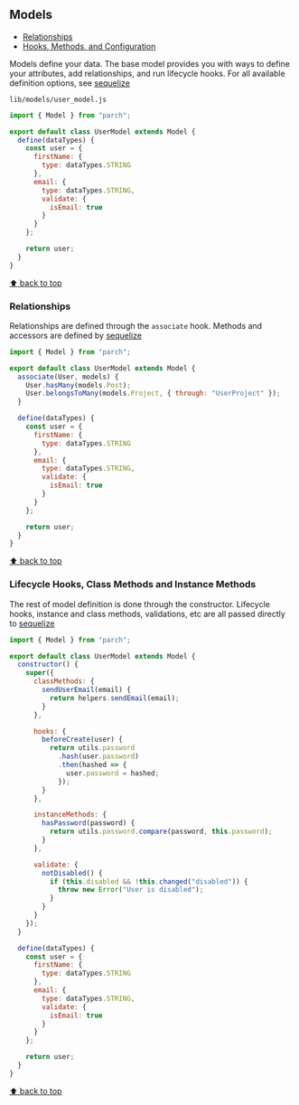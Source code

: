 ## Models

- <a class="scrollable link link_primary" href="#relationships">Relationships</a>
- <a class="scrollable link link_primary" href="#hooks-and-methods">Hooks, Methods, and Configuration</a>

Models define your data. The base model provides you with ways to define your
attributes, add relationships, and run lifecycle hooks. For all available definition
options, see [sequelize](http://docs.sequelizejs.com/en/v3/docs/models-definition/#data-types)

`lib/models/user_model.js`

```javascript
import { Model } from "parch";

export default class UserModel extends Model {
  define(dataTypes) {
    const user = {
      firstName: {
        type: dataTypes.STRING
      },
      email: {
        type: dataTypes.STRING,
        validate: {
          isEmail: true
        }
      }
    };

    return user;
  }
}
```
<a class="scrollable link link_primary" href="#top">⬆ back to top</a>

<a id="relationships"></a>
### Relationships

Relationships are defined through the `associate` hook. Methods and accessors
are defined by [sequelize](http://docs.sequelizejs.com/en/v3/docs/associations/)

```javascript
import { Model } from "parch";

export default class UserModel extends Model {
  associate(User, models) {
    User.hasMany(models.Post);
    User.belongsToMany(models.Project, { through: "UserProject" });
  }

  define(dataTypes) {
    const user = {
      firstName: {
        type: dataTypes.STRING
      },
      email: {
        type: dataTypes.STRING,
        validate: {
          isEmail: true
        }
      }
    };

    return user;
  }
}
```
<a class="scrollable link link_primary" href="#top">⬆ back to top</a>

<a id="hooks-and-methods"></a>
### Lifecycle Hooks, Class Methods and Instance Methods

The rest of model definition is done through the constructor. Lifecycle hooks,
instance and class methods, validations, etc are all passed directly to [sequelize](http://docs.sequelizejs.com/en/v3/docs/models-definition/)

```javascript
import { Model } from "parch";

export default class UserModel extends Model {
  constructor() {
    super({
      classMethods: {
        sendUserEmail(email) {
          return helpers.sendEmail(email);
        }
      },

      hooks: {
        beforeCreate(user) {
          return utils.password
            .hash(user.password)
            .then(hashed => {
              user.password = hashed;
            });
        }
      },

      instanceMethods: {
        hasPassword(password) {
          return utils.password.compare(password, this.password);
        }
      },

      validate: {
        notDisabled() {
          if (this.disabled && !this.changed("disabled")) {
            throw new Error("User is disabled");
          }
        }
      }
    });
  }

  define(dataTypes) {
    const user = {
      firstName: {
        type: dataTypes.STRING
      },
      email: {
        type: dataTypes.STRING,
        validate: {
          isEmail: true
        }
      }
    };

    return user;
  }
}
```
<a class="scrollable link link_primary" href="#top">⬆ back to top</a>
